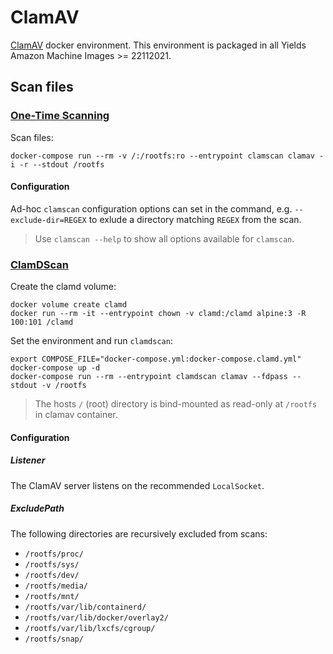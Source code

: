 # ClamAV

[ClamAV] docker environment. This environment is packaged in all Yields
Amazon Machine Images >= 22112021.

## Scan files

### [One-Time Scanning]

Scan files:
```lang-shell
docker-compose run --rm -v /:/rootfs:ro --entrypoint clamscan clamav -i -r --stdout /rootfs
```

#### Configuration

Ad-hoc `clamscan` configuration options can set in the command, e.g.
`--exclude-dir=REGEX` to exlude a directory matching `REGEX` from the scan.

> Use `clamscan --help` to show all options available for `clamscan`.

### [ClamDScan]

Create the clamd volume:
```lang-shell
docker volume create clamd
docker run --rm -it --entrypoint chown -v clamd:/clamd alpine:3 -R 100:101 /clamd
```

Set the environment and run `clamdscan`:
```lang-shell
export COMPOSE_FILE="docker-compose.yml:docker-compose.clamd.yml"
docker-compose up -d
docker-compose run --rm --entrypoint clamdscan clamav --fdpass --stdout -v /rootfs
```

> The hosts `/` (root) directory is bind-mounted as read-only at `/rootfs`
> in clamav container.

#### Configuration

##### Listener

The ClamAV server listens on the recommended `LocalSocket`.

##### ExcludePath

The following directories are recursively excluded from scans:
- `/rootfs/proc/`
- `/rootfs/sys/`
- `/rootfs/dev/`
- `/rootfs/media/`
- `/rootfs/mnt/`
- `/rootfs/var/lib/containerd/`
- `/rootfs/var/lib/docker/overlay2/`
- `/rootfs/var/lib/lxcfs/cgroup/`
- `/rootfs/snap/`


[ClamAV]: https://www.clamav.net/
[ClamDScan]: https://docs.clamav.net/manual/Usage/Scanning.html#clamdscan
[One-Time Scanning]: https://docs.clamav.net/manual/Usage/Scanning.html#clamscan
